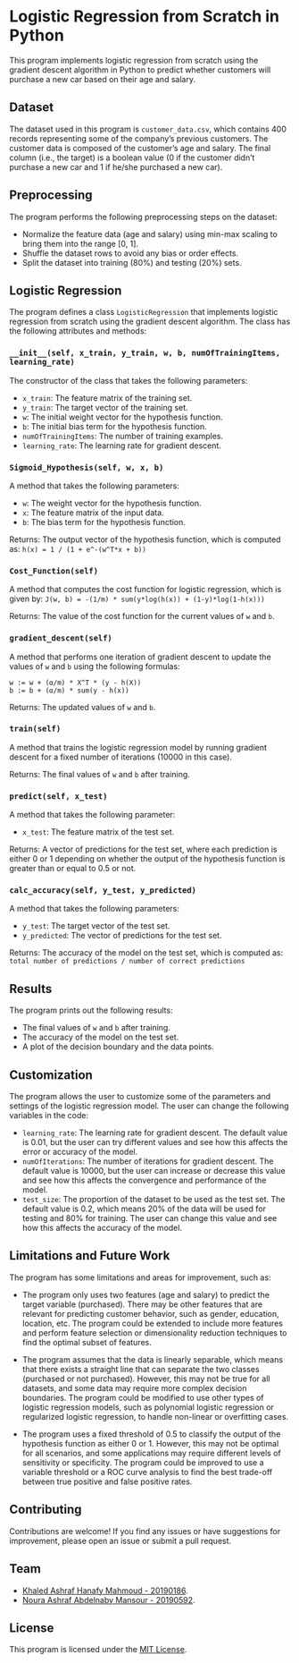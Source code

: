 # Logistic Regression from Scratch in Python

This program implements logistic regression from scratch using the gradient descent algorithm in Python to predict whether customers will purchase a new car based on their age and salary.

## Dataset

The dataset used in this program is `customer_data.csv`, which contains 400 records representing some of the company’s previous customers. The customer data is composed of the customer’s age and salary. The final column (i.e., the target) is a boolean value (0 if the customer didn’t purchase a new car and 1 if he/she purchased a new car).

## Preprocessing

The program performs the following preprocessing steps on the dataset:

- Normalize the feature data (age and salary) using min-max scaling to bring them into the range [0, 1].
- Shuffle the dataset rows to avoid any bias or order effects.
- Split the dataset into training (80%) and testing (20%) sets.

## Logistic Regression

The program defines a class `LogisticRegression` that implements logistic regression from scratch using the gradient descent algorithm. The class has the following attributes and methods:

### `__init__(self, x_train, y_train, w, b, numOfTrainingItems, learning_rate)`

The constructor of the class that takes the following parameters:

- `x_train`: The feature matrix of the training set.
- `y_train`: The target vector of the training set.
- `w`: The initial weight vector for the hypothesis function.
- `b`: The initial bias term for the hypothesis function.
- `numOfTrainingItems`: The number of training examples.
- `learning_rate`: The learning rate for gradient descent.

### `Sigmoid_Hypothesis(self, w, x, b)`

A method that takes the following parameters:

- `w`: The weight vector for the hypothesis function.
- `x`: The feature matrix of the input data.
- `b`: The bias term for the hypothesis function.

Returns: The output vector of the hypothesis function, which is computed as: `h(x) = 1 / (1 + e^-(w^T*x + b))`

### `Cost_Function(self)`

A method that computes the cost function for logistic regression, which is given by: `J(w, b) = -(1/m) * sum(y*log(h(x)) + (1-y)*log(1-h(x)))`

Returns: The value of the cost function for the current values of `w` and `b`.

### `gradient_descent(self)`

A method that performs one iteration of gradient descent to update the values of `w` and `b` using the following formulas:
```
w := w + (α/m) * X^T * (y - h(X))
b := b + (α/m) * sum(y - h(x))
```

Returns: The updated values of `w` and `b`.

### `train(self)`

A method that trains the logistic regression model by running gradient descent for a fixed number of iterations (10000 in this case).

Returns: The final values of `w` and `b` after training.

### `predict(self, x_test)`

A method that takes the following parameter:

- `x_test`: The feature matrix of the test set.

Returns: A vector of predictions for the test set, where each prediction is either 0 or 1 depending on whether the output of the hypothesis function is greater than or equal to 0.5 or not.

### `calc_accuracy(self, y_test, y_predicted)`

A method that takes the following parameters:

- `y_test`: The target vector of the test set.
- `y_predicted`: The vector of predictions for the test set.

Returns: The accuracy of the model on the test set, which is computed as: `total number of predictions / number of correct predictions`

## Results

The program prints out the following results:

- The final values of `w` and `b` after training.
- The accuracy of the model on the test set.
- A plot of the decision boundary and the data points.

## Customization

The program allows the user to customize some of the parameters and settings of the logistic regression model. The user can change the following variables in the code:

- `learning_rate`: The learning rate for gradient descent. The default value is 0.01, but the user can try different values and see how this affects the error or accuracy of the model.
- `numOfIterations`: The number of iterations for gradient descent. The default value is 10000, but the user can increase or decrease this value and see how this affects the convergence and performance of the model.
- `test_size`: The proportion of the dataset to be used as the test set. The default value is 0.2, which means 20% of the data will be used for testing and 80% for training. The user can change this value and see how this affects the accuracy of the model.

## Limitations and Future Work

The program has some limitations and areas for improvement, such as:

- The program only uses two features (age and salary) to predict the target variable (purchased). There may be other features that are relevant for predicting customer behavior, such as gender, education, location, etc. The program could be extended to include more features and perform feature selection or dimensionality reduction techniques to find the optimal subset of features.

- The program assumes that the data is linearly separable, which means that there exists a straight line that can separate the two classes (purchased or not purchased). However, this may not be true for all datasets, and some data may require more complex decision boundaries. The program could be modified to use other types of logistic regression models, such as polynomial logistic regression or regularized logistic regression, to handle non-linear or overfitting cases.

- The program uses a fixed threshold of 0.5 to classify the output of the hypothesis function as either 0 or 1. However, this may not be optimal for all scenarios, and some applications may require different levels of sensitivity or specificity. The program could be improved to use a variable threshold or a ROC curve analysis to find the best trade-off between true positive and false positive rates.

## Contributing

Contributions are welcome! If you find any issues or have suggestions for improvement, please open an issue or submit a pull request.


## Team

- [Khaled Ashraf Hanafy Mahmoud - 20190186](https://github.com/KhaledAshrafH).
- [Noura Ashraf Abdelnaby Mansour - 20190592](https://github.com/NouraAshraff).

## License

This program is licensed under the [MIT License](LICENSE.md).




